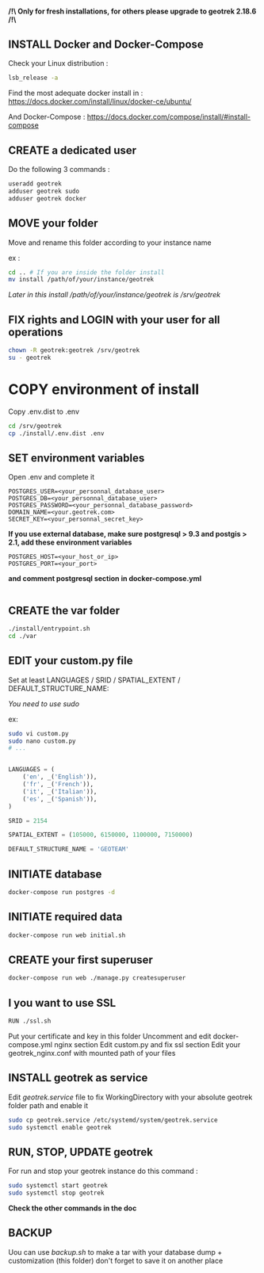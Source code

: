 #### /!\ Only for fresh installations, for others please upgrade to geotrek 2.18.6 /!\


## INSTALL Docker and Docker-Compose
Check your Linux distribution :
```bash
lsb_release -a 
```
Find the most adequate docker install in :
https://docs.docker.com/install/linux/docker-ce/ubuntu/

And Docker-Compose :
https://docs.docker.com/compose/install/#install-compose

## CREATE a dedicated user
Do the following 3 commands :

```bash
useradd geotrek
adduser geotrek sudo
adduser geotrek docker
```

## MOVE your folder

Move and rename this folder according to your instance name

ex : 

```bash
cd .. # If you are inside the folder install
mv install /path/of/your/instance/geotrek
```
*Later in this install /path/of/your/instance/geotrek is /srv/geotrek*

## FIX rights and LOGIN with your user for all operations
```bash
chown -R geotrek:geotrek /srv/geotrek
su - geotrek
```

# COPY environment of install

Copy .env.dist to .env

```bash
cd /srv/geotrek
cp ./install/.env.dist .env

```

## SET environment variables

Open .env and complete it
```dotenv
POSTGRES_USER=<your_personnal_database_user>
POSTGRES_DB=<your_personnal_database_user>
POSTGRES_PASSWORD=<your_personnal_database_password>
DOMAIN_NAME=<your.geotrek.com>
SECRET_KEY=<your_personnal_secret_key>
```
**If you use external database, make sure postgresql > 9.3
and postgis > 2.1, add these environment variables**
```dotenv
POSTGRES_HOST=<your_host_or_ip>
POSTGRES_PORT=<your_port>
```
**and comment postgresql section in docker-compose.yml**
```python

```
## CREATE the var folder
```bash
./install/entrypoint.sh
cd ./var
```

## EDIT your custom.py file
Set at least LANGUAGES / SRID / SPATIAL_EXTENT / DEFAULT_STRUCTURE_NAME:

*You need to use sudo*

ex:

```bash
sudo vi custom.py
sudo nano custom.py
# ...
```

```python

LANGUAGES = (
    ('en', _('English')),
    ('fr', _('French')),
    ('it', _('Italian')),
    ('es', _('Spanish')),
)

SRID = 2154

SPATIAL_EXTENT = (105000, 6150000, 1100000, 7150000)

DEFAULT_STRUCTURE_NAME = 'GEOTEAM'
```


## INITIATE database

```bash
docker-compose run postgres -d
```

## INITIATE required data

```bash
docker-compose run web initial.sh
```

## CREATE your first superuser

```bash
docker-compose run web ./manage.py createsuperuser
```

## I you want to use SSL
```bash
RUN ./ssl.sh
```
Put your certificate and key in this folder
Uncomment and edit docker-compose.yml nginx section
Edit custom.py and fix ssl section
Edit your geotrek_nginx.conf with mounted path of your files

## INSTALL geotrek as service
Edit *geotrek.service* file to fix 
WorkingDirectory with your absolute geotrek folder path
and enable it
```bash
sudo cp geotrek.service /etc/systemd/system/geotrek.service
sudo systemctl enable geotrek
```

## RUN, STOP, UPDATE geotrek
For run and stop your geotrek instance do this command :
```bash
sudo systemctl start geotrek
sudo systemctl stop geotrek
```

**Check the other commands in the doc**

## BACKUP

Uou can use *backup.sh* to make a tar with your database dump + customization (this folder)
don't forget to save it on another place